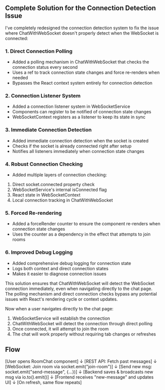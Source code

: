## Complete Solution for the Connection Detection Issue

I've completely redesigned the connection detection system to fix the issue where ChatWithWebSocket doesn't properly detect when the WebSocket is connected:

### 1. **Direct Connection Polling**

- Added a polling mechanism in ChatWithWebSocket that checks the connection status every second
- Uses a ref to track connection state changes and force re-renders when needed
- Bypasses the React context system entirely for connection detection

### 2. **Connection Listener System**

- Added a connection listener system in WebSocketService
- Components can register to be notified of connection state changes
- WebSocketContext registers as a listener to keep its state in sync

### 3. **Immediate Connection Detection**

- Added immediate connection detection when the socket is created
- Checks if the socket is already connected right after setup
- Notifies all listeners immediately when connection state changes

### 4. **Robust Connection Checking**

- Added multiple layers of connection checking:

1. Direct socket.connected property check
2. WebSocketService's internal isConnected flag
3. React state in WebSocketContext
4. Local connection tracking in ChatWithWebSocket

### 5. **Forced Re-rendering**

- Added a forceRender counter to ensure the component re-renders when connection state changes
- Uses the counter as a dependency in the effect that attempts to join rooms

### 6. **Improved Debug Logging**

- Added comprehensive debug logging for connection state
- Logs both context and direct connection states
- Makes it easier to diagnose connection issues

This solution ensures that ChatWithWebSocket will detect the WebSocket connection immediately, even when navigating directly to the chat page. The polling mechanism and direct connection checks bypass any potential issues with React's rendering cycle or context updates.

Now when a user navigates directly to the chat page:

1. WebSocketService will establish the connection
2. ChatWithWebSocket will detect the connection through direct polling
3. Once connected, it will attempt to join the room
4. The chat will work properly without requiring tab changes or refreshes

## Flow

[User opens RoomChat component]
↓
[REST API: Fetch past messages]
↓
[WebSocket: Join room via socket.emit("join-room")]
↓
[Send new msg: socket.emit("send-message", {...})]
↓
[Backend saves & broadcasts new msg via io.to().emit()]
↓
[Frontend receives "new-message" and updates UI]
↓
[On refresh, same flow repeats]
